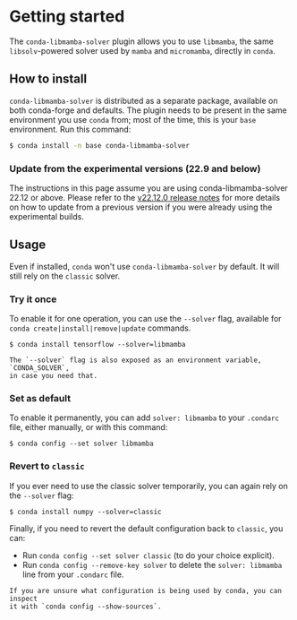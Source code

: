 # Getting started

The `conda-libmamba-solver` plugin allows you to use `libmamba`, the same `libsolv`-powered solver used by `mamba` and `micromamba`, directly in `conda`.

## How to install

`conda-libmamba-solver` is distributed as a separate package, available on both conda-forge and defaults. The plugin needs to be present in the same environment you use `conda` from; most of the time, this is your `base` environment. Run this command:

```bash
$ conda install -n base conda-libmamba-solver
```

### Update from the experimental versions (22.9 and below)

The instructions in this page assume you are using conda-libmamba-solver 22.12 or above. 
Please refer to the [v22.12.0 release notes](https://github.com/conda/conda-libmamba-solver/releases/tag/22.12.0) for more details on how to update from a previous version if you were already using the experimental builds.

## Usage

Even if installed, `conda` won't use `conda-libmamba-solver` by default. It will still rely on the `classic` solver.

### Try it once

To enable it for one operation, you can use the `--solver` flag, available for `conda create|install|remove|update` commands.

```
$ conda install tensorflow --solver=libmamba
```

```{note}
The `--solver` flag is also exposed as an environment variable, `CONDA_SOLVER`,
in case you need that.
```

### Set as default

To enable it permanently, you can add `solver: libmamba` to your `.condarc` file, either manually, or with this command:

```
$ conda config --set solver libmamba
```

### Revert to `classic`

If you ever need to use the classic solver temporarily, you can again rely on the `--solver` flag:

```
$ conda install numpy --solver=classic
```

Finally, if you need to revert the default configuration back to `classic`, you can:

* Run `conda config --set solver classic` (to do your choice explicit).
* Run `conda config --remove-key solver` to delete the `solver: libmamba` line from your `.condarc` file.

```{admonition} Tip
If you are unsure what configuration is being used by conda, you can inspect
it with `conda config --show-sources`.
```
